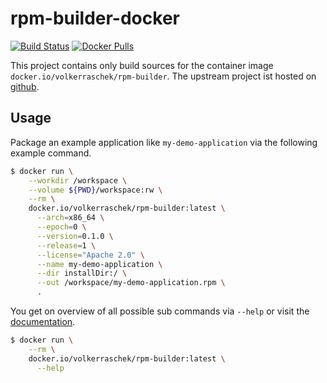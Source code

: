 # rpm-builder-docker

[![Build Status](https://drone.cryptic.systems/api/badges/volker.raschek/rpm-builder-docker/status.svg)](https://drone.cryptic.systems/volker.raschek/rpm-builder-docker)
[![Docker Pulls](https://img.shields.io/docker/pulls/volkerraschek/rpm-builder)](https://hub.docker.com/r/volkerraschek/rpm-builder)

This project contains only build sources for the container image
`docker.io/volkerraschek/rpm-builder`. The upstream project ist hosted on
[github](https://github.com/Richterrettich/rpm-builder).

## Usage

Package an example application like `my-demo-application` via the following
example command.

```bash
$ docker run \
    --workdir /workspace \
    --volume ${PWD}/workspace:rw \
    --rm \
    docker.io/volkerraschek/rpm-builder:latest \
      --arch=x86_64 \
      --epoch=0 \
      --version=0.1.0 \
      --release=1 \
      --license="Apache 2.0" \
      --name my-demo-application \
      --dir installDir:/ \
      --out /workspace/my-demo-application.rpm \
      .
```

You get on overview of all possible sub commands via `--help` or visit the
[documentation](https://github.com/Richterrettich/rpm-builder#additional-flags).

```bash
$ docker run \
    --rm \
    docker.io/volkerraschek/rpm-builder:latest \
      --help
```
